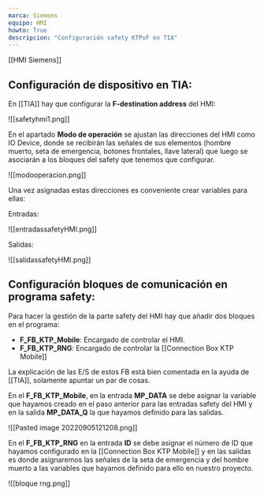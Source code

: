 ```yaml
---
marca: Siemens
equipo: HMI
howto: True
descripcion: "Configuración safety KTPxF en TIA"
---
```

[[HMI Siemens]]

## Configuración de dispositivo en TIA:
En [[TIA]] hay que configurar la **F-destination address** del HMI:

![[safetyhmi1.png]]

En el apartado **Modo de operación** se ajustan las direcciones del HMI como IO Device, donde se recibirán las señales de sus elementos (hombre muerto, seta de emergencia, botones frontales, llave lateral) que luego se asociarán a los bloques del safety que tenemos que configurar.

![[modooperacion.png]]

Una vez asignadas estas direcciones es conveniente crear variables para ellas:

Entradas: 

![[entradassafetyHMI.png]]

Salidas:

![[salidassafetyHMI.png]]
## Configuración bloques de comunicación en programa safety:

Para hacer la gestión de la parte safety del HMI hay que añadir dos bloques en el programa:

- **F_FB_KTP_Mobile**: Encargado de controlar el HMI.
-  **F_FB_KTP_RNG**: Encargado de controlar la [[Connection Box KTP Mobile]]

La explicación de las E/S de estos FB está bien comentada en la ayuda de [[TIA]], solamente apuntar un par de cosas.

En el **F_FB_KTP_Mobile**, en la entrada **MP_DATA** se debe asignar la variable que hayamos creado en el paso anterior para las entradas safety del HMI y en la salida **MP_DATA_Q** la que hayamos definido para las salidas.

![[Pasted image 20220905121208.png]]

En el **F_FB_KTP_RNG** en la entrada **ID** se debe asignar el número de ID que hayamos configurado en la [[Connection Box KTP Mobile]] y en las salidas es donde asignaremos las señales de la seta de emergencia y del hombre muerto a las variables que hayamos definido para ello en nuestro proyecto.

![[bloque rng.png]]